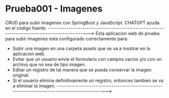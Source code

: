 # Prueba001 - Imagenes
CRUD para subir imagenes con SpringBoot y JavaScript. CHATGPT ayuda en el codigo fuente.
-------------------------------------------------------------------------------------------------->
Esta aplicacion web de prueba para subir imagenes esta configurado correctamente para:
- Subir una imagen en una carpeta assets que se va a mostrar en la aplicacion web.
- Evitar que un usuario envie el formulario con campos vacios y/o con un archivo que no sea de tipo imagen.
- Editar un registro de tal manera que se pueda conservar la imagen original.
- Si el usuario elimina definitivamente un registro, entonces tambien se va a eliminar la imagen.
-------------------------------------------------------------------------------------------------->
